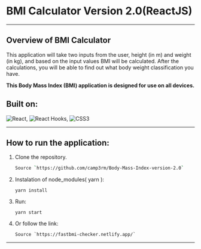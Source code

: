 # BMI Calculator Version 2.0(ReactJS)
***
## Overview of BMI Calculator

This application will take two inputs from the user, height (in m) and weight (in kg), and based on the input values BMI will be calculated. After the calculations, you will be able to find out what body weight classification you have.

**This Body Mass Index (BMI) application is designed for use on all devices.**


## Built on:
![React](https://img.shields.io/badge/-React-blue?logo=react&logoColor=white), ![React Hooks](https://img.shields.io/badge/-React%20Hooks-blue?logo=react&logoColor=white), ![CSS3](https://img.shields.io/badge/-CSS3-blue)

***

## How to run the application:

 1. Clone the repository.
    ```bash
    Source `https://github.com/camp3rm/Body-Mass-Index-version-2.0`
    ```
 2. Instalation of node_modules( yarn ):
    ```
    yarn install
    ```
 3. Run:
    ```
    yarn start
    ```
 3. Or follow the link:
    ```
    Source `https://fastbmi-checker.netlify.app/`
    ```
***
